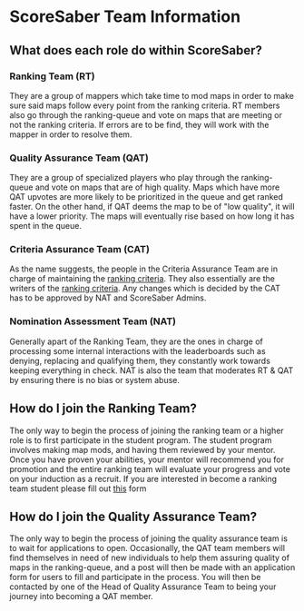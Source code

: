 # ScoreSaber Team Information

## What does each role do within ScoreSaber?

### Ranking Team (RT)

They are a group of mappers which take time to mod maps in order to make sure said maps follow every point from the ranking criteria. RT members also go through the ranking-queue and vote on maps that are meeting or not the ranking criteria. If errors are to be find, they will work with the mapper in order to resolve them.

### Quality Assurance Team (QAT)

They are a group of specialized players who play through the ranking-queue and vote on maps that are of high quality. Maps which have more QAT upvotes are more likely to be prioritized in the queue and get ranked faster. On the other hand, if QAT deems the map to be of "low quality", it will have a lower priority. The maps will eventually rise based on how long it has spent in the queue.

### Criteria Assurance Team (CAT)

As the name suggests, the people in the Criteria Assurance Team are in charge of maintaining the [ranking criteria](/ranking/criteria/). They also essentially are the writers of the [ranking criteria](/ranking/criteria/). Any changes which is decided by the CAT has to be approved by NAT and ScoreSaber Admins.

### Nomination Assessment Team (NAT)

Generally apart of the Ranking Team, they are the ones in charge of processing some internal interactions with the leaderboards such as denying, replacing and qualifying them, they constantly work towards keeping everything in check. NAT is also the team that moderates RT & QAT by ensuring there is no bias or system abuse.


## How do I join the Ranking Team?

The only way to begin the process of joining the ranking team or a higher role is to first participate in the student program. The student program involves making map mods, and having them reviewed by your mentor. Once you have proven your abilities, your mentor will recommend you for promotion and the entire ranking team will evaluate your progress and vote on your induction as a recruit. If you are interested in become a ranking team student please fill out [this](https://forms.gle/H5AZzvVKFfrBdTpt9 ) form

## How do I join the Quality Assurance Team?

The only way to begin the process of joining the quality assurance team is to wait for applications to open. Occasionally, the QAT team members will find themselves in need of new individuals to help them assuring quality of maps in the ranking-queue, and a post will then be made with an application form for users to fill and participate in the process. You will then be contacted by one of the Head of Quality Assurance Team to being your journey into becoming a QAT member.

